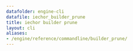 ```yaml
---
datafolder: engine-cli
datafile: iechor_builder_prune
title: iechor builder prune
layout: cli
aliases:
- /engine/reference/commandline/builder_prune/
---
```


<!--
This page is automatically generated from iEchor's source code. If you want to
suggest a change to the text that appears here, open a ticket or pull request
in the source repository on GitHub:

https://github.com/iechor/cli
-->
